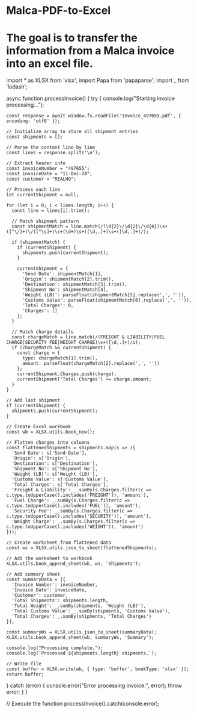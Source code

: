 # Malca-PDF-to-Excel
# The goal is to transfer the information from a Malca invoice into an excel file.
import * as XLSX from 'xlsx';
import Papa from 'papaparse';
import _ from 'lodash';

async function processInvoice() {
  try {
    console.log("Starting invoice processing...");
    
    const response = await window.fs.readFile('Invoice_497655.pdf', { encoding: 'utf8' });
    
    // Initialize array to store all shipment entries
    const shipments = [];
    
    // Parse the content line by line
    const lines = response.split('\n');
    
    // Extract header info
    const invoiceNumber = "497655";
    const invoiceDate = "11-Dec-24";
    const customer = "REALHQ";
    
    // Process each line
    let currentShipment = null;
    
    for (let i = 0; i < lines.length; i++) {
      const line = lines[i].trim();
      
      // Match shipment pattern
      const shipmentMatch = line.match(/(\d{2}\/\d{2}\/\d{4})\s+([^\/]+)\/([^\s]+)\s+(\d+)\s+([\d,.]+)\s+([\d,.]+)/);
      
      if (shipmentMatch) {
        if (currentShipment) {
          shipments.push(currentShipment);
        }
        
        currentShipment = {
          'Send Date': shipmentMatch[1],
          'Origin': shipmentMatch[2].trim(),
          'Destination': shipmentMatch[3].trim(),
          'Shipment No': shipmentMatch[4],
          'Weight (LB)': parseFloat(shipmentMatch[5].replace(',', '')),
          'Customs Value': parseFloat(shipmentMatch[6].replace(',', '')),
          'Total Charges': 0,
          'Charges': []
        };
      }
      
      // Match charge details
      const chargeMatch = line.match(/(FREIGHT & LIABILITY|FUEL CHARGE|SECURITY FEE|WEIGHT CHARGE)\s+([\d,.]+)/i);
      if (chargeMatch && currentShipment) {
        const charge = {
          type: chargeMatch[1].trim(),
          amount: parseFloat(chargeMatch[2].replace(',', ''))
        };
        currentShipment.Charges.push(charge);
        currentShipment['Total Charges'] += charge.amount;
      }
    }
    
    // Add last shipment
    if (currentShipment) {
      shipments.push(currentShipment);
    }
    
    // Create Excel workbook
    const wb = XLSX.utils.book_new();
    
    // Flatten charges into columns
    const flattenedShipments = shipments.map(s => ({
      'Send Date': s['Send Date'],
      'Origin': s['Origin'],
      'Destination': s['Destination'],
      'Shipment No': s['Shipment No'],
      'Weight (LB)': s['Weight (LB)'],
      'Customs Value': s['Customs Value'],
      'Total Charges': s['Total Charges'],
      'Freight & Liability': _.sumBy(s.Charges.filter(c => c.type.toUpperCase().includes('FREIGHT')), 'amount'),
      'Fuel Charge': _.sumBy(s.Charges.filter(c => c.type.toUpperCase().includes('FUEL')), 'amount'),
      'Security Fee': _.sumBy(s.Charges.filter(c => c.type.toUpperCase().includes('SECURITY')), 'amount'),
      'Weight Charge': _.sumBy(s.Charges.filter(c => c.type.toUpperCase().includes('WEIGHT')), 'amount')
    }));
    
    // Create worksheet from flattened data
    const ws = XLSX.utils.json_to_sheet(flattenedShipments);
    
    // Add the worksheet to workbook
    XLSX.utils.book_append_sheet(wb, ws, 'Shipments');
    
    // Add summary sheet
    const summaryData = [{
      'Invoice Number': invoiceNumber,
      'Invoice Date': invoiceDate,
      'Customer': customer,
      'Total Shipments': shipments.length,
      'Total Weight': _.sumBy(shipments, 'Weight (LB)'),
      'Total Customs Value': _.sumBy(shipments, 'Customs Value'),
      'Total Charges': _.sumBy(shipments, 'Total Charges')
    }];
    
    const summaryWs = XLSX.utils.json_to_sheet(summaryData);
    XLSX.utils.book_append_sheet(wb, summaryWs, 'Summary');
    
    console.log("Processing complete.");
    console.log(`Processed ${shipments.length} shipments.`);
    
    // Write file
    const buffer = XLSX.write(wb, { type: 'buffer', bookType: 'xlsx' });
    return buffer;
    
  } catch (error) {
    console.error("Error processing invoice:", error);
    throw error;
  }
}

// Execute the function
processInvoice().catch(console.error);

